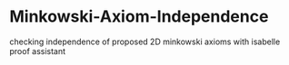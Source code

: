 # Minkowski-Axiom-Independence

checking independence of proposed 2D minkowski axioms with isabelle proof assistant
